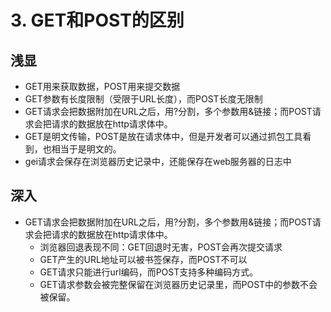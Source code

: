 # 3. GET和POST的区别

## 浅显

- GET用来获取数据，POST用来提交数据
- GET参数有长度限制（受限于URL长度），而POST长度无限制
- GET请求会把数据附加在URL之后，用?分割，多个参数用&链接；而POST请求会把请求的数据放在http请求体中。
- GET是明文传输，POST是放在请求体中，但是开发者可以通过抓包工具看到，也相当于是明文的。
- gei请求会保存在浏览器历史记录中，还能保存在web服务器的日志中

## 深入

- GET请求会把数据附加在URL之后，用?分割，多个参数用&链接；而POST请求会把请求的数据放在http请求体中。
  - 浏览器回退表现不同：GET回退时无害，POST会再次提交请求
  - GET产生的URL地址可以被书签保存，而POST不可以
  - GET请求只能进行url编码，而POST支持多种编码方式。
  - GET请求参数会被完整保留在浏览器历史记录里，而POST中的参数不会被保留。


